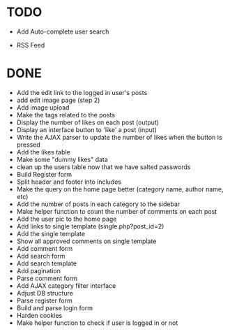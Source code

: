 TODO
====
* Add Auto-complete user search

* RSS Feed


DONE
====
* Add the edit link to the logged in user's posts
* add edit image page (step 2)
* Add image upload
* Make the tags related to the posts
* Display the number of likes on each post (output)
* Display an interface button to 'like' a post (input)
* Write the AJAX parser to update the number of likes when the button is pressed
* Add the likes table
* Make some "dummy likes" data
* clean up the users table now that we have salted passwords
* Build Register form
* Split header and footer into includes
* Make the query on the home page better (category name, author name, etc)
* Add the number of posts in each category to the sidebar
* Make helper function to count the number of comments on each post
* Add the user pic to the home page
* Add links to single template (single.php?post_id=2)
* Add the single template
* Show all approved comments on single template
* Add comment form
* Add search form
* Add search template
* Add pagination
* Parse comment form
* Add AJAX category filter interface
* Adjust DB structure
* Parse register form
* Build and parse login form
* Harden cookies
* Make helper function to check if user is logged in or not

